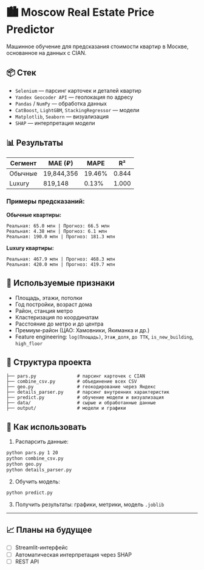 
# 🏙️ Moscow Real Estate Price Predictor

Машинное обучение для предсказания стоимости квартир в Москве, основанное на данных с CIAN.

## 📦 Стек

- `Selenium` — парсинг карточек и деталей квартир
- `Yandex Geocoder API` — геолокация по адресу
- `Pandas` / `NumPy` — обработка данных
- `CatBoost`, `LightGBM`, `StackingRegressor` — модели
- `Matplotlib`, `Seaborn` — визуализация
- `SHAP` — интерпретация модели

## 📊 Результаты

| Сегмент    | MAE (₽)      | MAPE    | R²    |
|------------|--------------|---------|--------|
| Обычные    | 19,844,356   | 19.46%  | 0.844  |
| Luxury     |   819,148    |  0.13%  | 1.000  |

### Примеры предсказаний:

**Обычные квартиры:**
```
Реальная: 65.0 млн | Прогноз: 66.5 млн
Реальная: 4.38 млн | Прогноз: 6.1 млн
Реальная: 190.0 млн | Прогноз: 181.3 млн
```

**Luxury квартиры:**
```
Реальная: 467.9 млн | Прогноз: 468.3 млн
Реальная: 420.0 млн | Прогноз: 419.7 млн
```

## 🧠 Используемые признаки

- Площадь, этажи, потолки
- Год постройки, возраст дома
- Район, станция метро
- Кластеризация по координатам
- Расстояние до метро и до центра
- Премиум-район (ЦАО: Хамовники, Якиманка и др.)
- Feature engineering: `log(Площадь)`, `Этаж_доля`, `до ТТК`, `is_new_building`, `high_floor`

## 📂 Структура проекта

```
├── pars.py               # парсинг карточек с CIAN
├── combine_csv.py        # объединение всех CSV
├── geo.py                # геокодирование через Яндекс
├── details_parser.py     # парсинг внутренних характеристик
├── predict.py            # обучение модели и визуализация
├── data/                 # сырые и обработанные данные
├── output/               # модели и графики
```

## 🚀 Как использовать

1. Распарсить данные:
```bash
python pars.py 1 20
python combine_csv.py
python geo.py
python details_parser.py
```

2. Обучить модель:
```bash
python predict.py
```

3. Получить результаты: графики, метрики, модель `.joblib`

---

## 📈 Планы на будущее

- [ ] Streamlit-интерфейс
- [ ] Автоматическая интерпретация через SHAP
- [ ] REST API
